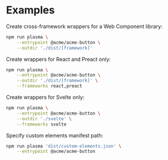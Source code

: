 # Examples

Create cross-framework wrappers for a Web Component library:

```bash
npm run plasma \
    --entrypoint @acme/acme-button \
    --outdir './dist/[framework]'
```

Create wrappers for React and Preact only:

```bash
npm run plasma \
    --entrypoint @acme/acme-button \
    --outdir './dist/[framework]' \
    --frameworks react,preact
```

Create wrappers for Svelte only:

```bash
npm run plasma \
    --entrypoint @acme/acme-button \
    --outdir './svelte' \
    --frameworks svelte
```

Specify custom elements manifest path:

```bash
npm run plasma 'dist/custom-elements.json' \
    --entrypoint @acme/acme-button
```
